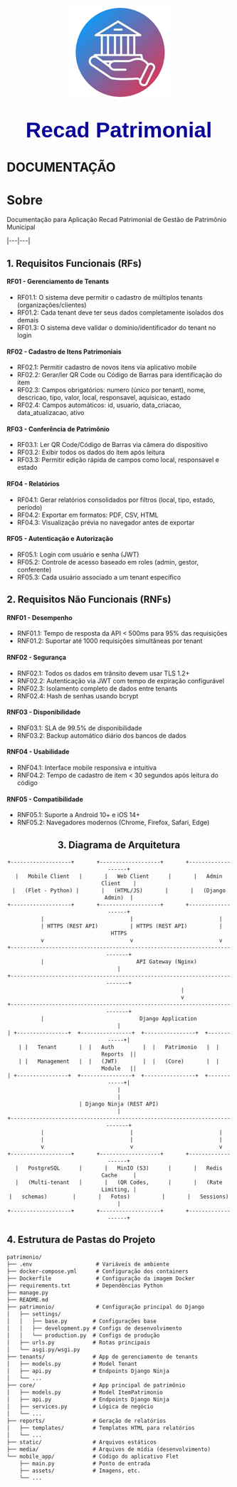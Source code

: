 
<div align="center">

![LogoRecadPatrimonial](./images_docs/LogoRecadPatrimonial.png)

</div>
<center>

# <font color="rgb(0, 34, 98)" size="7" face="Arial">Recad Patrimonial</font>
</center>

# DOCUMENTAÇÃO
# Sobre
Documentação para Aplicação Recad Patrimonial de Gestão de Patrimônio Municipal

|---|---|

## 1. Requisitos Funcionais (RFs)
#### RF01 - Gerenciamento de Tenants
- RF01.1: O sistema deve permitir o cadastro de múltiplos tenants (organizações/clientes)
- RF01.2: Cada tenant deve ter seus dados completamente isolados dos demais
- RF01.3: O sistema deve validar o domínio/identificador do tenant no login
#### RF02 - Cadastro de Itens Patrimoniais
- RF02.1: Permitir cadastro de novos itens via aplicativo mobile
- RF02.2: Gerar/ler QR Code ou Código de Barras para identificação do item
- RF02.3: Campos obrigatórios: numero (único por tenant), nome, descricao, tipo, valor, local, responsavel, aquisicao, estado
- RF02.4: Campos automáticos: id, usuario, data_criacao, data_atualizacao, ativo
#### RF03 - Conferência de Patrimônio
- RF03.1: Ler QR Code/Código de Barras via câmera do dispositivo
- RF03.2: Exibir todos os dados do item após leitura
- RF03.3: Permitir edição rápida de campos como local, responsavel e estado
#### RF04 - Relatórios
- RF04.1: Gerar relatórios consolidados por filtros (local, tipo, estado, período)
- RF04.2: Exportar em formatos: PDF, CSV, HTML
- RF04.3: Visualização prévia no navegador antes de exportar
#### RF05 - Autenticação e Autorização
- RF05.1: Login com usuário e senha (JWT)
- RF05.2: Controle de acesso baseado em roles (admin, gestor, conferente)
- RF05.3: Cada usuário associado a um tenant específico

## 2. Requisitos Não Funcionais (RNFs)
#### RNF01 - Desempenho
- RNF01.1: Tempo de resposta da API < 500ms para 95% das requisições
- RNF01.2: Suportar até 1000 requisições simultâneas por tenant
#### RNF02 - Segurança
- RNF02.1: Todos os dados em trânsito devem usar TLS 1.2+
- RNF02.2: Autenticação via JWT com tempo de expiração configurável
- RNF02.3: Isolamento completo de dados entre tenants
- RNF02.4: Hash de senhas usando bcrypt
#### RNF03 - Disponibilidade
- RNF03.1: SLA de 99.5% de disponibilidade
- RNF03.2: Backup automático diário dos bancos de dados
#### RNF04 - Usabilidade
- RNF04.1: Interface mobile responsiva e intuitiva
- RNF04.2: Tempo de cadastro de item < 30 segundos após leitura do código
#### RNF05 - Compatibilidade
- RNF05.1: Suporte a Android 10+ e iOS 14+
- RNF05.2: Navegadores modernos (Chrome, Firefox, Safari, Edge)

<center>

## 3. Diagrama de Arquitetura

```
+-------------------+       +-------------------+       +-------------------+
|   Mobile Client   |       |   Web Client      |       |   Admin Client    |
|   (Flet - Python) |       |   (HTML/JS)       |       |   (Django Admin)  |
+-------------------+       +-------------------+       +-------------------+
        |                           |                           |
        | HTTPS (REST API)          | HTTPS (REST API)          | HTTPS
        v                           v                           v
+----------------------------------------------------------------------------+
|                             API Gateway (Nginx)                            |
+----------------------------------------------------------------------------+
                                        |
                                        v
+----------------------------------------------------------------------------+
|                              Django Application                           |
| +----------------+  +----------------+  +----------------+  +------------+|
| |   Tenant       |  |   Auth         |  |   Patrimonio   |  |   Reports  ||
| |   Management   |  |   (JWT)        |  |   (Core)       |  |   Module   ||
| +----------------+  +----------------+  +----------------+  +------------+|
|                                                                          |
| Django Ninja (REST API)                                                  |
+----------------------------------------------------------------------------+
        |                           |                           |
        |                           |                           |
        v                           v                           v
+-------------------+       +-------------------+       +-------------------+
|   PostgreSQL      |       |   MinIO (S3)      |       |   Redis Cache     |
|   (Multi-tenant   |       |   (QR Codes,      |       |   (Rate Limiting, |
|   schemas)        |       |   Fotos)          |       |   Sessions)       |
+-------------------+       +-------------------+       +-------------------+
```
</center>

## 4. Estrutura de Pastas do Projeto
   
```tree
patrimonio/
├── .env                    # Variáveis de ambiente
├── docker-compose.yml      # Configuração dos containers
├── Dockerfile              # Configuração da imagem Docker
├── requirements.txt        # Dependências Python
├── manage.py
├── README.md
├── patrimonio/             # Configuração principal do Django
│   ├── settings/
│   │   ├── base.py        # Configurações base
│   │   ├── development.py # Configs de desenvolvimento
│   │   └── production.py  # Configs de produção
│   ├── urls.py            # Rotas principais
│   └── asgi.py/wsgi.py
├── tenants/               # App de gerenciamento de tenants
│   ├── models.py          # Model Tenant
│   ├── api.py             # Endpoints Django Ninja
│   └── ...
├── core/                  # App principal de patrimônio
│   ├── models.py          # Model ItemPatrimonio
│   ├── api.py             # Endpoints Django Ninja
│   ├── services.py        # Lógica de negócio
│   └── ...
├── reports/               # Geração de relatórios
│   ├── templates/         # Templates HTML para relatórios
│   └── ...
├── static/                # Arquivos estáticos
├── media/                 # Arquivos de mídia (desenvolvimento)
└── mobile_app/            # Código do aplicativo Flet
    ├── main.py            # Ponto de entrada
    ├── assets/            # Imagens, etc.
    └── ...
```
